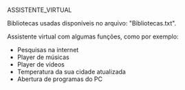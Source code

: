 ASSISTENTE_VIRTUAL

Bibliotecas usadas disponíveis no arquivo: "Bibliotecas.txt".

Assistente virtual com algumas funções, como por exemplo:

- Pesquisas na internet
- Player de músicas
- Player de vídeos
- Temperatura da sua cidade atualizada
- Abertura de programas do PC
